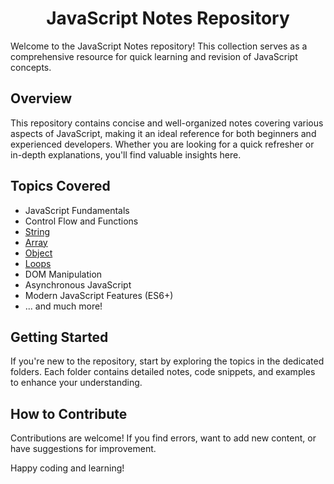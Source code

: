 <h1 align="center">JavaScript Notes Repository</h1>

Welcome to the JavaScript Notes repository! This collection serves as a comprehensive resource for quick learning and revision of JavaScript concepts.

## Overview

This repository contains concise and well-organized notes covering various aspects of JavaScript, making it an ideal reference for both beginners and experienced developers. Whether you are looking for a quick refresher or in-depth explanations, you'll find valuable insights here.

## Topics Covered

- JavaScript Fundamentals
- Control Flow and Functions
- [String](String)
- [Array](Array)
- [Object](Object)
- [Loops](Loops)
- DOM Manipulation
- Asynchronous JavaScript
- Modern JavaScript Features (ES6+)
- ... and much more!

## Getting Started

If you're new to the repository, start by exploring the topics in the dedicated folders. Each folder contains detailed notes, code snippets, and examples to enhance your understanding.

## How to Contribute

Contributions are welcome! If you find errors, want to add new content, or have suggestions for improvement.


Happy coding and learning!
